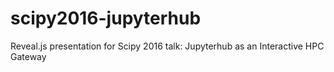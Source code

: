 # scipy2016-jupyterhub
Reveal.js presentation for Scipy 2016 talk: Jupyterhub as an Interactive HPC Gateway
